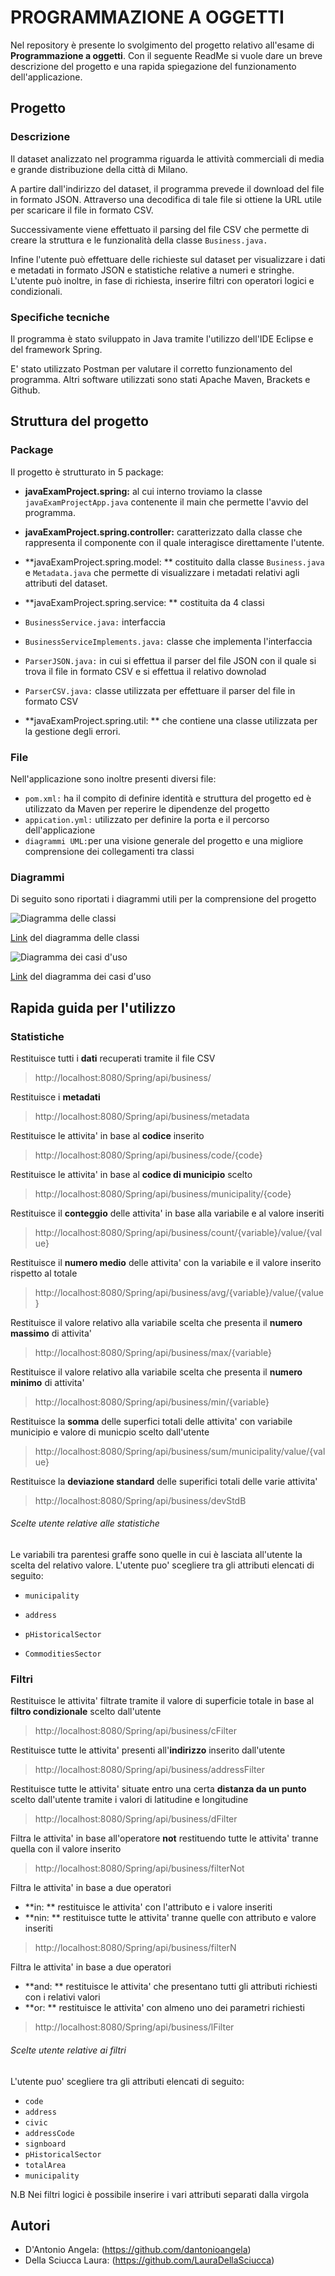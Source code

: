 # PROGRAMMAZIONE A OGGETTI

Nel repository è presente lo svolgimento del progetto relativo all'esame di **Programmazione a oggetti**.
Con il seguente ReadMe si vuole dare un breve descrizione del progetto e una rapida spiegazione del funzionamento dell'applicazione.

## Progetto
### Descrizione 

Il dataset analizzato nel programma riguarda le attività commerciali di media e grande distribuzione della città di Milano.

A partire dall'indirizzo del dataset, il programma prevede il download del file in formato JSON. Attraverso una decodifica di tale file si ottiene la URL utile per scaricare il file in formato CSV.

Successivamente viene effettuato il parsing del file CSV che permette di creare la struttura e le funzionalità della classe `Business.java.`

Infine l'utente può effettuare delle richieste sul dataset per visualizzare i dati e metadati in formato JSON e statistiche relative a numeri e stringhe. L'utente può inoltre, in fase di richiesta, inserire filtri con operatori logici e condizionali.


### Specifiche tecniche

Il programma è stato sviluppato in Java tramite l'utilizzo dell'IDE Eclipse e del framework Spring.

E' stato utilizzato Postman per valutare il corretto funzionamento del programma. Altri software utilizzati sono stati Apache Maven, Brackets e Github.


## Struttura del progetto 

### Package

Il progetto è strutturato in 5 package:

- **javaExamProject.spring:** al cui interno troviamo la classe `javaExamProjectApp.java` contenente il main che permette l'avvio del programma.
- **javaExamProject.spring.controller:** caratterizzato dalla classe che rappresenta il componente con il quale interagisce direttamente l'utente. 
- **javaExamProject.spring.model: ** costituito dalla classe `Business.java` e `Metadata.java` che permette di visualizzare i metadati relativi agli attributi del dataset.
- **javaExamProject.spring.service: ** costituita da 4 classi
 - `BusinessService.java:` interfaccia
 - `BusinessServiceImplements.java:` classe che implementa l'interfaccia
 - `ParserJSON.java:` in cui si effettua il parser del file JSON con il quale si trova il file in formato CSV e si effettua il relativo downolad
 - `ParserCSV.java:` classe utilizzata per effettuare il parser del file in formato CSV

- **javaExamProject.spring.util: ** che contiene una classe utilizzata per la gestione degli errori.

### File

Nell'applicazione sono inoltre presenti diversi file:

 - `pom.xml:` ha il compito di definire identità e struttura del progetto ed è utilizzato da Maven per reperire le dipendenze del progetto
 - `appication.yml:` utilizzato per definire la porta e il percorso dell'applicazione
 - `diagrammi UML:`per una visione generale del progetto e una migliore comprensione dei collegamenti tra classi
 
### Diagrammi

Di seguito sono riportati i diagrammi utili per la comprensione del progetto

![Diagramma delle classi](https://github.com/LauraDellaSciucca/Exam/blob/master/JavaExamProject/UML.png)

[Link](https://github.com/LauraDellaSciucca/Exam/blob/master/JavaExamProject/UML.png) del diagramma delle classi

![Diagramma dei casi d'uso](https://github.com/LauraDellaSciucca/Exam/blob/master/Diagramma%20casi%20d'uso.jpg)

[Link](https://github.com/LauraDellaSciucca/Exam/blob/master/Diagramma%20casi%20d'uso.jpg) del diagramma dei casi d'uso

## Rapida guida per l'utilizzo
### Statistiche

Restituisce tutti i **dati** recuperati tramite il file CSV 
>http://localhost:8080/Spring/api/business/

Restituisce i **metadati**
>http://localhost:8080/Spring/api/business/metadata

Restituisce le attivita' in base al **codice** inserito
>http://localhost:8080/Spring/api/business/code/{code} 

Restituisce le attivita' in base al **codice di municipio** scelto
>http://localhost:8080/Spring/api/business/municipality/{code} 

Restituisce il **conteggio** delle attivita' in base alla variabile e al valore inseriti
>http://localhost:8080/Spring/api/business/count/{variable}/value/{value}

Restituisce il **numero medio** delle attivita' con la variabile e il valore inserito rispetto al totale
>http://localhost:8080/Spring/api/business/avg/{variable}/value/{value}

Restituisce il valore relativo alla variabile scelta che presenta il **numero massimo** di attivita'
>http://localhost:8080/Spring/api/business/max/{variable}

Restituisce il valore relativo alla variabile scelta che presenta il **numero minimo** di attivita'
>http://localhost:8080/Spring/api/business/min/{variable}

Restituisce la **somma** delle superfici totali delle attivita' con variabile municipio e  valore di municpio scelto dall'utente
>http://localhost:8080/Spring/api/business/sum/municipality/value/{value}

Restituisce la **deviazione standard** delle superifici totali delle varie attivita'
>http://localhost:8080/Spring/api/business/devStdB

###### Scelte utente relative alle statistiche
Le variabili tra parentesi graffe sono quelle in cui è lasciata all'utente la scelta del relativo valore. L'utente puo' scegliere tra gli attributi elencati di seguito:

- `municipality` 

- `address`

- `pHistoricalSector` 

- `CommoditiesSector`

### Filtri

Restituisce le attivita' filtrate tramite il valore di superficie totale in base al **filtro condizionale** scelto dall'utente
>http://localhost:8080/Spring/api/business/cFilter

Restituisce tutte le attivita' presenti all'**indirizzo** inserito dall'utente
>http://localhost:8080/Spring/api/business/addressFilter

Restituisce tutte le attivita' situate entro una certa **distanza da un punto** scelto dall'utente tramite i valori di latitudine e longitudine
>http://localhost:8080/Spring/api/business/dFilter


Filtra le attivita' in base all'operatore **not** restituendo tutte le attivita' tranne  quella con il valore inserito
>http://localhost:8080/Spring/api/business/filterNot

Filtra le attivita' in base a due operatori
- **in: ** restituisce le attivita' con l'attributo e i valore inseriti
- **nin: ** restituisce tutte le attivita' tranne quelle con attributo e valore inseriti
>http://localhost:8080/Spring/api/business/filterN

Filtra le attivita' in base a due operatori
- **and: ** restituisce le attivita' che presentano tutti gli attributi richiesti con i relativi valori
- **or: ** restituisce le attivita' con almeno uno dei parametri richiesti
>http://localhost:8080/Spring/api/business/lFilter

###### Scelte utente relative ai filtri
L'utente puo' scegliere tra gli attributi elencati di seguito:

- `code` 
- `address`
- `civic` 
- `addressCode`
- `signboard`
- `pHistoricalSector`
- `totalArea`
- `municipality`

N.B Nei filtri logici è possibile inserire i vari attributi separati dalla virgola


## Autori 
 - D'Antonio Angela: (https://github.com/dantonioangela) 
 - Della Sciucca Laura: (https://github.com/LauraDellaSciucca) 


